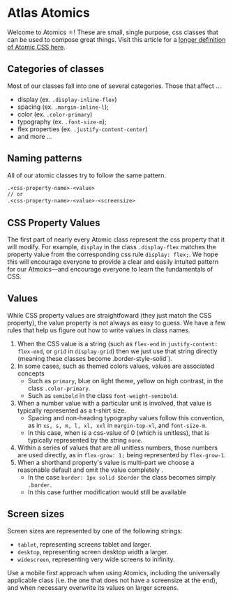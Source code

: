 # Atlas Atomics

Welcome to Atomics ⚛! These are small, single purpose, css classes that can be used to compose great things. Visit this article for a [longer definition of Atomic CSS here](https://css-tricks.com/lets-define-exactly-atomic-css/#:~:text=Atomic%20CSS%20is%20the%20approach,names%20based%20on%20visual%20function).

## Categories of classes

Most of our classes fall into one of several categories. Those that affect ...

- display (ex. `.display-inline-flex`)
- spacing (ex. `.margin-inline-l`);
- color (ex. `.color-primary`)
- typography (ex. `.font-size-m`);
- flex properties (ex. `.justify-content-center`)
- and more ...

## Naming patterns

All of our atomic classes try to follow the same pattern.

```txt
.<css-property-name>-<value>
// or
.<css-property-name>-<value>-<screensize>
```

## CSS Property Values

The first part of nearly every Atomic class represent the css property that it will modify. For example, `display` in the class `.display-flex` matches the property value from the corresponding css rule `display: flex;`. We hope this will encourage everyone to provide a clear and easily intuited pattern for our Atmoics—and encourage everyone to learn the fundamentals of CSS.

## Values

While CSS property values are straightfoward (they just match the CSS property), the value property is not always as easy to guess. We have a few rules that help us figure out how to write values in class names.

1. When the CSS value is a string (such as `flex-end` in `justify-content: flex-end`, or `grid` in `display-grid`) then we just use that string directly (meaning these classes become .border-style-solid`).
2. In some cases, such as themed colors values, values are associated concepts
   - Such as `primary`, blue on light theme, yellow on high contrast, in the class `.color-primary`.
   - Such as `semibold` in the class `font-weight-semibold`.
3. When a number value with a particular unit is involved, that value is typically represented as a t-shirt size.
   - Spacing and non-heading typography values follow this convention, as in `xs, s, m, l, xl, xxl` in `margin-top-xl`, and `font-size-m`.
   - In this case, when is a css-value of 0 (which is unitless), that is typically represented by the string `none`.
4. Within a series of values that are all unitless numbers, those numbers are used directly, as in `flex-grow: 1;` being represented by `flex-grow-1`.
5. When a shorthand property's value is multi-part we choose a reasonable default and omit the value completely .
   - In the case `border: 1px solid $border` the class becomes simply `.border`.
   - In this case further modification would still be available

## Screen sizes

Screen sizes are represented by one of the following strings:

- `tablet`, representing screens tablet and larger.
- `desktop`, representing screen desktop width a larger.
- `widescreen`, representing very wide screens to inifinity.

Use a mobile first approach when using Atomics, including the universally applicable class (i.e. the one that does not have a screensize at the end), and when necessary overwrite its values on larger screens.
